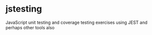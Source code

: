 # jstesting
JavaScript unit testing and coverage testing exercises using JEST
and perhaps other tools also


